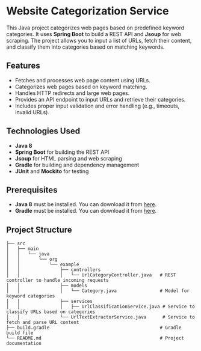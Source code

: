 # Website Categorization Service

This Java project categorizes web pages based on predefined keyword categories. It uses **Spring Boot** to build a REST API and **Jsoup** for web scraping. The project allows you to input a list of URLs, fetch their content, and classify them into categories based on matching keywords.

## Features

- Fetches and processes web page content using URLs.
- Categorizes web pages based on keyword matching.
- Handles HTTP redirects and large web pages.
- Provides an API endpoint to input URLs and retrieve their categories.
- Includes proper input validation and error handling (e.g., timeouts, invalid URLs).

## Technologies Used

- **Java 8**
- **Spring Boot** for building the REST API
- **Jsoup** for HTML parsing and web scraping
- **Gradle** for building and dependency management
- **JUnit** and **Mockito** for testing

## Prerequisites

- **Java 8** must be installed. You can download it from [here](https://www.oracle.com/java/technologies/javase-jdk8-downloads.html).
- **Gradle** must be installed. You can download it from [here](https://gradle.org/install/).

## Project Structure

```plaintext
├── src
│   ├── main
│   │   └── java
│   │       └── org
│   │           └── example
│   │               ├── controllers
│   │               │   └── UrlCategoryController.java   # REST controller to handle incoming requests
│   │               ├── models
│   │               │   └── Category.java                # Model for keyword categories
│   │               ├── services
│   │               │   ├── UrlClassificationService.java # Service to classify URLs based on categories
│   │               └── UrlTextExtractorService.java      # Service to fetch and parse URL content
├── build.gradle                                         # Gradle build file
└── README.md                                            # Project documentation
